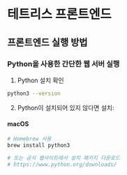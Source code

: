 # 테트리스 프론트엔드

## 프론트엔드 실행 방법

### Python을 사용한 간단한 웹 서버 실행

1. Python 설치 확인
```bash
python3 --version
```

2. Python이 설치되어 있지 않다면 설치:

#### macOS
```bash
# Homebrew 사용
brew install python3

# 또는 공식 웹사이트에서 설치 패키지 다운로드
# https://www.python.org/downloads/
```
